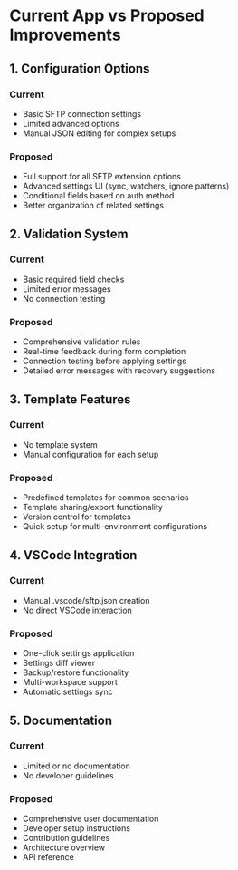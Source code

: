 # Current App vs Proposed Improvements

## 1. Configuration Options
### Current
- Basic SFTP connection settings
- Limited advanced options
- Manual JSON editing for complex setups

### Proposed
- Full support for all SFTP extension options
- Advanced settings UI (sync, watchers, ignore patterns)
- Conditional fields based on auth method
- Better organization of related settings

## 2. Validation System
### Current
- Basic required field checks
- Limited error messages
- No connection testing

### Proposed
- Comprehensive validation rules
- Real-time feedback during form completion
- Connection testing before applying settings
- Detailed error messages with recovery suggestions

## 3. Template Features
### Current
- No template system
- Manual configuration for each setup

### Proposed
- Predefined templates for common scenarios
- Template sharing/export functionality
- Version control for templates
- Quick setup for multi-environment configurations

## 4. VSCode Integration
### Current
- Manual .vscode/sftp.json creation
- No direct VSCode interaction

### Proposed
- One-click settings application
- Settings diff viewer
- Backup/restore functionality
- Multi-workspace support
- Automatic settings sync

## 5. Documentation
### Current
- Limited or no documentation
- No developer guidelines

### Proposed
- Comprehensive user documentation
- Developer setup instructions
- Contribution guidelines
- Architecture overview
- API reference